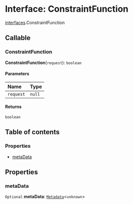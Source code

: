 # Interface: ConstraintFunction

[interfaces](/auto-docs/free-layout-editor/modules/interfaces.md).ConstraintFunction

## Callable

### ConstraintFunction

**ConstraintFunction**(`request`): `boolean`

#### Parameters

| Name | Type |
| :------ | :------ |
| `request` | `null` | [`Request`](/auto-docs/free-layout-editor/interfaces/interfaces.Request.md) |

#### Returns

`boolean`

## Table of contents

### Properties

* [metaData](/auto-docs/free-layout-editor/interfaces/interfaces.ConstraintFunction.md#metadata)

## Properties

### metaData

`Optional` **metaData**: [`Metadata`](/auto-docs/free-layout-editor/interfaces/interfaces.Metadata.md)<`unknown`>
